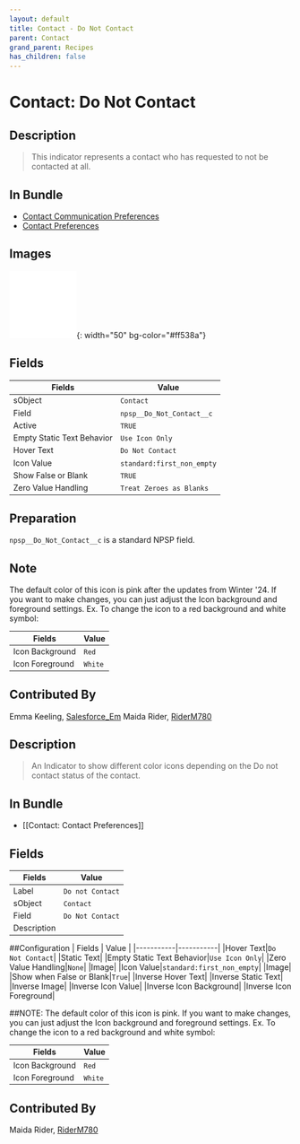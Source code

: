 ```yaml
---
layout: default
title: Contact - Do Not Contact
parent: Contact
grand_parent: Recipes
has_children: false
---
```



# Contact: Do Not Contact

## Description
> This indicator represents a contact who has requested to not be contacted at all.

## In Bundle
* [Contact Communication Preferences](../bundle-contact-communication-preferences)
* [Contact Preferences](../bundle-contact-preferences)

## Images 

![First Non Empty](../../images/icons/first_non_empty_120.png){: width="50" bg-color="#ff538a"}


## Fields

Fields | Value
-- | --
sObject | `Contact`
Field | `npsp__Do_Not_Contact__c`
Active | `TRUE`
Empty Static Text Behavior | `Use Icon Only`
Hover Text | `Do Not Contact`
Icon Value|`standard:first_non_empty`
Show False or Blank | `TRUE`
Zero Value Handling | `Treat Zeroes as Blanks`

## Preparation
`npsp__Do_Not_Contact__c` is a standard NPSP field. 

## Note 
The default color of this icon is pink after the updates from Winter '24. If you want to make changes, you can just adjust the Icon background and foreground settings. Ex. To change the icon to a red background and white symbol:

| Fields | Value | 
|-----------|-----------|
|Icon Background|`Red`|
|Icon Foreground|`White`|


## Contributed By
Emma Keeling, [Salesforce_Em](https://github.com/Salesforce-Em)
Maida Rider, [RiderM780](https://github.com/RiderM780)




## Description
> An Indicator to show different color icons depending on the Do not contact status of the contact.

## In Bundle
* [[Contact: Contact Preferences]]

## Fields

| Fields | Value | 
|-----------|-----------|
|Label|`Do not Contact`|
|sObject|`Contact`|
|Field|`Do Not Contact`|
|Description|

##Configuration
| Fields | Value | 
|-----------|-----------|
|Hover Text|`Do Not Contact`|
|Static Text|
|Empty Static Text Behavior|`Use Icon Only`|
|Zero Value Handling|`None`|
|Image|
|Icon Value|`standard:first_non_empty`|
|Image|
|Show when False or Blank|`True`|
|Inverse Hover Text|
|Inverse Static Text|
|Inverse Image|
|Inverse Icon Value|
|Inverse Icon Background|
|Inverse Icon Foreground|

##NOTE: The default color of this icon is pink. If you want to make changes, you can just adjust the Icon background and foreground settings. Ex. To change the icon to a red background and white symbol:

| Fields | Value | 
|-----------|-----------|
|Icon Background|`Red`|
|Icon Foreground|`White`|

## Contributed By
Maida Rider, [RiderM780](https://github.com/RiderM780)